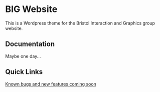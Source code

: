 BIG Website
===========

This is a Wordpress theme for the Bristol Interaction and Graphics group
website.

Documentation
-------------

Maybe one day...

Quick Links
-----------

[Known bugs and new features coming soon][issues]

[user_doc]:https://github.com/tomcarter259/BIG-website/wiki/User-Documentation
[dev_doc]:https://github.com/tomcarter259/BIG-website/wiki/Developer-Documentation
[issues]:https://github.com/tomcarter259/BIG-website/issues
